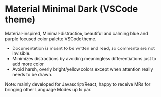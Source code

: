 # Material Minimal Dark (VSCode theme)
Material-inspired, Minimal-distraction, beautiful and calming blue and purple focused color palette VSCode theme.

* Documentation is meant to be written and read, so comments are not invisible.
* Minimizes distractions by avoiding meaningless differentiations just to add more color
* Avoid harsh, overly bright/yellow colors except when attention really needs to be drawn.

Note: mainly developed for Javascript/React, happy to receive MRs for bringing other Language Modes up to par.
